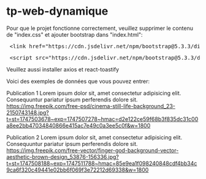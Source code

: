 # tp-web-dynamique

Pour que le projet fonctionne correctement, veuillez supprimer le contenu de "index.css" et ajouter bootstrap dans "index.html":

<pre> &lt;link href="https://cdn.jsdelivr.net/npm/bootstrap@5.3.3/dist/css/bootstrap.min.css" rel="stylesheet"&gt; </pre>
<pre> &lt;script src="https://cdn.jsdelivr.net/npm/bootstrap@5.3.3/dist/js/bootstrap.bundle.min.js" defer&gt;&lt;/script&gt; </pre>


Veuillez aussi installer axios et react-toastify

Voici des exemples de données que vous pouvez entrer:

Publication 1
Lorem ipsum dolor sit, amet consectetur adipisicing elit. Consequuntur pariatur ipsum perferendis dolore sit.
https://img.freepik.com/free-psd/cinema-still-life-background_23-2150743148.jpg?t=st=1747503678~exp=1747507278~hmac=d2e122ce59f68b3f835dc31c00a8ee2bb47034840866e415ac7e49c0a3ee5c0f&w=1800

Publication 2
Lorem ipsum dolor sit, amet consectetur adipisicing elit. Consequuntur pariatur ipsum perferendis dolore sit.
https://img.freepik.com/free-vector/finger-god-background-vector-aesthetic-brown-design_53876-156336.jpg?t=st=1747508188~exp=1747511788~hmac=85e9ea1f098240848cdf4bb34c9ca6f320c49441e02bb6f069f3e72212d69338&w=1800
